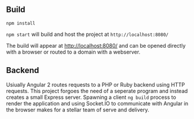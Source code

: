 
## Build

`npm install`

`npm start` will build and host the project at `http://localhost:8080/`

The build will appear at <a href="http://localhost:8080/">http://localhost:8080/</a> and can be opened directly with a browser or routed to a domain with a webserver.

## Backend

Usiually Angular 2 routes requests to a PHP or Ruby backend using HTTP requests. This project forgoes the need of a seperate program and instead creates a small Express server. Spawning a client `ng build` process to render the application and using Socket.IO to communicate with Angular in the browser makes for a stellar team of serve and delivery.
